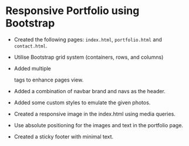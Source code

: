 

# Responsive Portfolio using Bootstrap


* Created the following pages: `index.html`, `portfolio.html` and `contact.html`.

* Utilise Bootstrap grid system (containers, rows, and columns)

* Added multiple <div> tags to enhance pages view.

* Added a combination of navbar brand and navs as the header.

* Added some custom styles to emulate the given photos.

* Created a responsive image in the index.html using media queries.

* Use absolute positioning for the images and text in the portfolio page.

* Created a sticky footer with minimal text.



